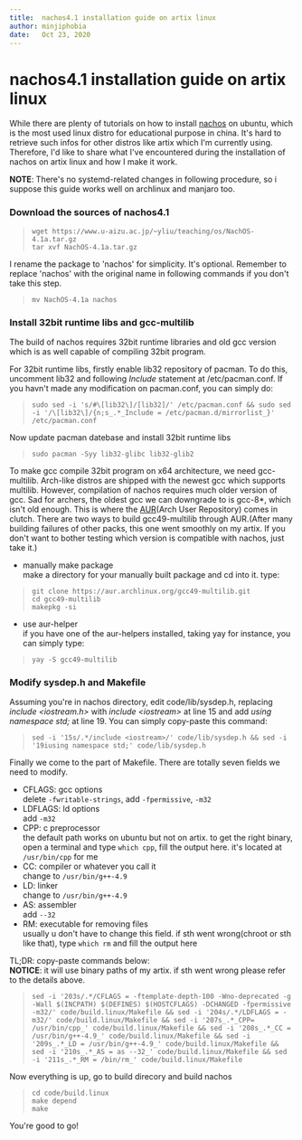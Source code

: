 ```yaml
---
title:  nachos4.1 installation guide on artix linux
author: minjiphobia
date:   Oct 23, 2020
---
```

# nachos4.1 installation guide on artix linux
While there are plenty of tutorials on how to install [nachos](https://en.wikipedia.org/wiki/Not_Another_Completely_Heuristic_Operating_System) on ubuntu, which is the most used linux distro for educational purpose in china. It's hard to retrieve such infos for other distros like artix which I'm currently using. Therefore, I'd like to share what I've encountered during the installation of nachos on artix linux and how I make it work.

**NOTE**: There's no systemd-related changes in following procedure, so i suppose this guide works well on archlinux and manjaro too.

### Download the sources of nachos4.1  
> `wget https://www.u-aizu.ac.jp/~yliu/teaching/os/NachOS-4.1a.tar.gz`  
`tar xvf NachOS-4.1a.tar.gz` 

I rename the package to 'nachos' for simplicity. It's optional. Remember to replace 'nachos' with the original name in following commands if you don't take this step.
> `mv NachOS-4.1a nachos`  


### Install 32bit runtime libs and gcc-multilib

The build of nachos requires 32bit runtime libraries and old gcc version which is as well capable of compiling 32bit program.  

For 32bit runtime libs, firstly enable lib32 repository of pacman. To do this, uncomment lib32 and following *Include* statement at /etc/pacman.conf. If you havn't made any modification on pacman.conf, you can simply do:
> `sudo sed -i 's/#\[lib32\]/[lib32]/' /etc/pacman.conf && sudo sed -i '/\[lib32\]/{n;s_.*_Include = /etc/pacman.d/mirrorlist_}' /etc/pacman.conf`  

Now update pacman datebase and install 32bit runtime libs
> `sudo pacman -Syy lib32-glibc lib32-glib2`    

To make gcc compile 32bit program on x64 architecture, we need gcc-multilib. Arch-like distros are shipped with the newest gcc which supports multilib. However, compilation of nachos requires much older version of gcc. Sad for archers, the oldest gcc we can downgrade to is gcc-8\*, which isn't old enough. This is where the [AUR](https://aur.archlinux.org/)(Arch User Repository) comes in clutch. There are two ways to build gcc49-multilib through AUR.(After many building failures of other packs, this one went smoothly on my artix. If you don't want to bother testing which version is compatible with nachos, just take it.)  
- manually make package  
make a directory for your manually built package and cd into it. type:
> `git clone https://aur.archlinux.org/gcc49-multilib.git`  
`cd gcc49-multilib`  
`makepkg -si`

- use aur-helper  
if you have one of the aur-helpers installed, taking yay for instance, you can simply type:
> `yay -S gcc49-multilib`  

### Modify sysdep.h and Makefile 

Assuming you're in nachos directory, edit code/lib/sysdep.h, replacing *include \<iostream.h\>* with *include \<iostream\>* at line 15 and add *using namespace std;* at line 19. You can simply copy-paste this command:
> `sed -i '15s/.*/include <iostream>/' code/lib/sysdep.h && sed -i '19iusing namespace std;' code/lib/sysdep.h`  

Finally we come to the part of Makefile. There are totally seven fields we need to modify.
- CFLAGS: gcc options  
delete `-fwritable-strings`, add `-fpermissive`, `-m32`
- LDFLAGS: ld options  
add `-m32`
- CPP: c preprocessor  
the default path works on ubuntu but not on artix. to get the right binary, open a terminal and type `which cpp`, fill the output here. it's located at `/usr/bin/cpp` for me
- CC: compiler or whatever you call it  
change to `/usr/bin/g++-4.9`
- LD: linker  
change to `/usr/bin/g++-4.9`
- AS: assembler  
add `--32`
- RM: executable for removing files  
usually u don't have to change this field. if sth went wrong(chroot or sth like that), type `which rm` and fill the output here  

TL;DR: copy-paste commands below:  
**NOTICE**: it will use binary paths of my artix. if sth went wrong please refer  to the details above.
> `sed -i '203s/.*/CFLAGS = -ftemplate-depth-100 -Wno-deprecated -g -Wall $(INCPATH) $(DEFINES) $(HOSTCFLAGS) -DCHANGED -fpermissive -m32/' code/build.linux/Makefile && sed -i '204s/.*/LDFLAGS = -m32/' code/build.linux/Makefile && sed -i '207s_.*_CPP= /usr/bin/cpp_' code/build.linux/Makefile && sed -i '208s_.*_CC = /usr/bin/g++-4.9_' code/build.linux/Makefile && sed -i '209s_.*_LD = /usr/bin/g++-4.9_' code/build.linux/Makefile && sed -i '210s_.*_AS = as --32_' code/build.linux/Makefile && sed -i '211s_.*_RM = /bin/rm_' code/build.linux/Makefile`  

Now everything is up, go to build direcory and build nachos
> `cd code/build.linux`  
`make depend`  
`make`

You're good to go!
